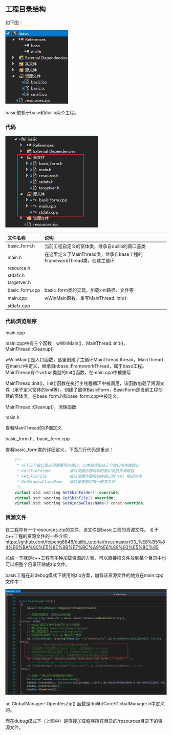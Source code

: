 ## 工程目录结构

如下图：

<img src="./basicImg/工程目录结构.png"/>

basic依赖于base和duilib两个工程。

### 代码
<img src="./basicImg/代码.png"/>

|文件名称       | 说明   
| :--------     | :-----
| basic_form.h  | 当前工程自定义的窗体类，继承自duilib的窗口基类 
| main.h          |  在这里定义了MainThread类，继承自base工程的FrameworkThread类，创建主循环
| resource.h        |
| stdafx.h          |
| targetver.h        |
|basic_form.cpp      |basic_form类的实现，加载xml路径、文件等
|main.cpp           |wWinMain函数。重写MainThread::Init()
|stdafx.cpp         |

### 代码浏览顺序
main.cpp

main.cpp中有三个函数：wWinMain()、MainThread::Init()、MainThread::Cleanup()

wWinMain()是入口函数，这里创建了主循环MainThread thread，MainThread在main.h中定义，继承自nbase::FrameworkThread，属于base工程。MainThread有个virtual类型的Init()函数，在main.cpp中被重写

MainThread::Init()，Init()函数在执行主线程循环中被调用，该函数加载了资源文件（用于定义窗体的xml等），创建了窗体BasicForm，BasicForm是当前工程创建的窗体类，在base_form.h和base_form.cpp中被定义。

MainThread::Cleanup()，清理函数

main.h

查看MainThread的详细定义

basic_form.h、basic_form.cpp

查看basic_form类的详细定义，下面几行代码是重点：
```c#
	/**
	 * 以下三个接口是必须要覆写的接口，父类会调用这三个接口来构建窗口
	 * GetSkinFolder		接口设置你要绘制的窗口皮肤资源路径
	 * GetSkinFile			接口设置你要绘制的窗口的 xml 描述文件
	 * GetWindowClassName	接口设置窗口唯一的类名称
	 */
	virtual std::wstring GetSkinFolder() override;
	virtual std::wstring GetSkinFile() override;
	virtual std::wstring GetWindowClassName() const override;
```



### 资源文件
在工程中有一个resources.zip的文件，该文件是basic工程的资源文件。
关于c++工程的资源文件的一些介绍：
https://github.com/feipeng8848/duilib_tutorial/tree/master/03_%E8%B5%84%E6%BA%90%E5%8E%8B%E7%BC%A9%E6%89%93%E5%8C%85

总结一下就是c++工程有多种加载资源的方案，可以直接把文件放到某个目录中也可以把整个目录压缩成zip文件。

basic工程在非debug模式下使用的zip方案，加载该资源文件的地方在main.cpp文件中：

<img src="./basicImg/加载资源文件.png"/>

ui::GlobalManager::OpenResZip() 函数是duilib/Core/GlobalManager.h中定义的。

而在dubug模式下（上图中）是直接加载程序所在目录的/resources目录下的资源文件。


